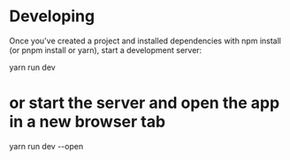 # Developing
Once you've created a project and installed dependencies with npm install (or pnpm install or yarn), start a development server:

yarn run dev

# or start the server and open the app in a new browser tab
yarn run dev --open
